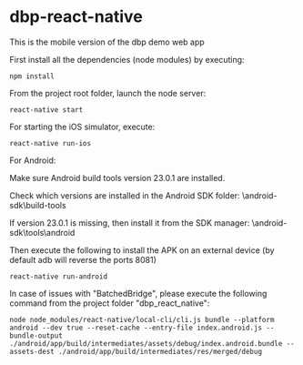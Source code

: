 # dbp-react-native

This is the mobile version of the dbp demo web app

First install all the dependencies (node modules) by executing:

`npm install`

From the project root folder, launch the node server:

`react-native start`

For starting the iOS simulator, execute:

`react-native run-ios`

For Android:

Make sure Android build tools version 23.0.1 are installed.

Check which versions are installed in the Android SDK folder: \android-sdk\build-tools

If version 23.0.1 is missing, then install it from the SDK manager: \android-sdk\tools\android

Then execute the following to install the APK on an external device (by default adb will reverse the ports 8081)

`react-native run-android`

In case of issues with "BatchedBridge", please execute the following command from the project folder "dbp_react_native":

`node node_modules/react-native/local-cli/cli.js bundle --platform android --dev true --reset-cache --entry-file index.android.js --bundle-output ./android/app/build/intermediates/assets/debug/index.android.bundle --assets-dest ./android/app/build/intermediates/res/merged/debug`

